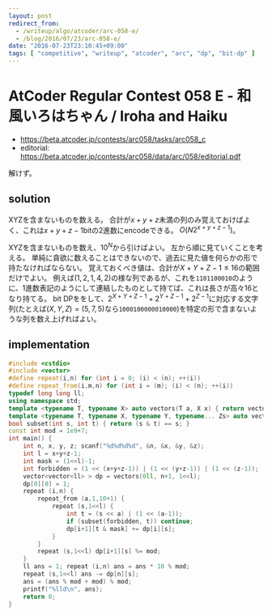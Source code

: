```yaml
---
layout: post
redirect_from:
  - /writeup/algo/atcoder/arc-058-e/
  - /blog/2016/07/23/arc-058-e/
date: "2016-07-23T23:10:45+09:00"
tags: [ "competitive", "writeup", "atcoder", "arc", "dp", "bit-dp" ]
---
```


# AtCoder Regular Contest 058 E - 和風いろはちゃん / Iroha and Haiku

-   <https://beta.atcoder.jp/contests/arc058/tasks/arc058_c>
-   editorial: <https://beta.atcoder.jp/contests/arc058/data/arc/058/editorial.pdf>

解けず。

## solution

XYZを含まないものを数える。
合計が$x+y+z$未満の列のみ覚えておけばよく、これは$x+y+z-1$bitの$2$進数にencodeできる。
$O(N2^{x+y+z-1})$。

XYZを含まないものを数え、$10^N$から引けばよい。
左から順に見ていくことを考える。
単純に貪欲に数えることはできないので、過去に見た値を何らかの形で持たなければならない。
覚えておくべき値は、合計が$X+Y+Z-1 \le 16$の範囲だけでよい。
例えば$(1,2,1,4,2)$の様な列であるが、これを`1101100010`のように、$1$進数表記のようにして連結したものとして持てば、これは長さが高々$16$となり持てる。
bit DPををして、$2^{X+Y+Z-1} + 2^{Y+Z-1} + 2^{Z-1}$に対応する文字列(たとえば$(X,Y,Z) = (5,7,5)$なら`1000100000010000`)を特定の形で含まないような列を数え上げればよい。

## implementation

``` c++
#include <cstdio>
#include <vector>
#define repeat(i,n) for (int i = 0; (i) < (n); ++(i))
#define repeat_from(i,m,n) for (int i = (m); (i) < (n); ++(i))
typedef long long ll;
using namespace std;
template <typename T, typename X> auto vectors(T a, X x) { return vector<T>(x, a); }
template <typename T, typename X, typename Y, typename... Zs> auto vectors(T a, X x, Y y, Zs... zs) { auto cont = vectors(a, y, zs...); return vector<decltype(cont)>(x, cont); }
bool subset(int s, int t) { return (s & t) == s; }
const int mod = 1e9+7;
int main() {
    int n, x, y, z; scanf("%d%d%d%d", &n, &x, &y, &z);
    int l = x+y+z-1;
    int mask = (1<<l)-1;
    int forbidden = (1 << (x+y+z-1)) | (1 << (y+z-1)) | (1 << (z-1));
    vector<vector<ll> > dp = vectors(0ll, n+1, 1<<l);
    dp[0][0] = 1;
    repeat (i,n) {
        repeat_from (a,1,10+1) {
            repeat (s,1<<l) {
                int t = (s << a) | (1 << (a-1));
                if (subset(forbidden, t)) continue;
                dp[i+1][t & mask] += dp[i][s];
            }
        }
        repeat (s,1<<l) dp[i+1][s] %= mod;
    }
    ll ans = 1; repeat (i,n) ans = ans * 10 % mod;
    repeat (s,1<<l) ans -= dp[n][s];
    ans = (ans % mod + mod) % mod;
    printf("%lld\n", ans);
    return 0;
}
```
